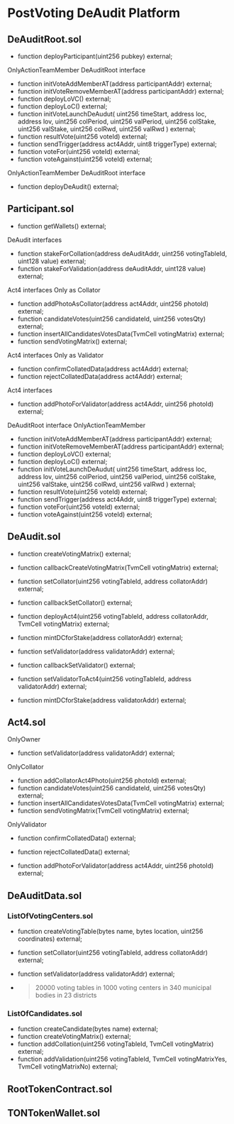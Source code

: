 # PostVoting DeAudit Platform

## DeAuditRoot.sol

* function deployParticipant(uint256 pubkey) external;

OnlyActionTeamMember DeAuditRoot interface
 * function initVoteAddMemberAT(address participantAddr) external;
 * function initVoteRemoveMemberAT(address participantAddr) external;
 * function deployLoVC() external;
 * function deployLoC() external;
 * function initVoteLaunchDeAudut(
      uint256 timeStart,
      address loc,
      address lov,
      uint256 colPeriod,
      uint256 valPeriod,
      uint256 colStake,
      uint256 valStake,
      uint256 colRwd,
      uint256 valRwd
    ) external;
  * function resultVote(uint256 voteId) external;
  * function sendTrigger(address act4Addr, uint8 triggerType) external;
  * function voteFor(uint256 voteId) external;
  * function voteAgainst(uint256 voteId) external;

  OnlyActionTeamMember DeAuditRoot interface
  * function deployDeAudit() external;

## Participant.sol

* function getWallets() external;

 DeAudit interfaces

 * function stakeForCollation(address deAuditAddr, uint256 votingTableId, uint128 value) external;
 * function stakeForValidation(address deAuditAddr, uint128 value) external;

 Act4 interfaces Only as Collator
 * function addPhotoAsCollator(address act4Addr, uint256 photoId) external;
 * function candidateVotes(uint256 candidateId, uint256 votesQty) external;
 * function insertAllCandidatesVotesData(TvmCell votingMatrix) external;
 * function sendVotingMatrix() external;

 Act4 interfaces Only as Validator
 * function confirmCollatedData(address act4Addr) external;
 * function rejectCollatedData(address act4Addr) external;

 Act4 interfaces
 * function addPhotoForValidator(address act4Addr, uint256 photoId) external;


 DeAuditRoot interface OnlyActionTeamMember
 * function initVoteAddMemberAT(address participantAddr) external;
 * function initVoteRemoveMemberAT(address participantAddr) external;
 * function deployLoVC() external;
 * function deployLoC() external;
 * function initVoteLaunchDeAudut(
      uint256 timeStart,
      address loc,
      address lov,
      uint256 colPeriod,
      uint256 valPeriod,
      uint256 colStake,
      uint256 valStake,
      uint256 colRwd,
      uint256 valRwd
    ) external;
  * function resultVote(uint256 voteId) external;
  * function sendTrigger(address act4Addr, uint8 triggerType) external;
  * function voteFor(uint256 voteId) external;
  * function voteAgainst(uint256 voteId) external;


## DeAudit.sol

* function createVotingMatrix() external;
* function callbackCreateVotingMatrix(TvmCell votingMatrix) external;

* function setCollator(uint256 votingTableId, address collatorAddr) external;
* function callbackSetCollator() external;

* function deployAct4(uint256 votingTableId, address collatorAddr, TvmCell votingMatrix) external;
* function mintDCforStake(address collatorAddr) external;

* function setValidator(address validatorAddr) external;
* function callbackSetValidator() external;

* function setValidatorToAct4(uint256 votingTableId, address validatorAddr) external;
* function mintDCforStake(address validatorAddr) external;

## Act4.sol

OnlyOwner
* function setValidator(address validatorAddr) external;

OnlyCollator
* function addCollatorAct4Photo(uint256 photoId) external;
* function candidateVotes(uint256 candidateId, uint256 votesQty) external;
* function insertAllCandidatesVotesData(TvmCell votingMatrix) external;
* function sendVotingMatrix(TvmCell votingMatrix) external;

OnlyValidator
* function confirmCollatedData() external;
* function rejectCollatedData() external;

* function addPhotoForValidator(address act4Addr, uint256 photoId) external;

## DeAuditData.sol

### ListOfVotingCenters.sol

* function createVotingTable(bytes name, bytes location, uint256 coordinates) external;
* function setCollator(uint256 votingTableId, address collatorAddr) external;
* function setValidator(address validatorAddr) external;

* >20000 voting tables in 1000 voting centers in 340 municipal bodies in 23 districts

### ListOfCandidates.sol

* function createCandidate(bytes name) external;
* function createVotingMatrix() external;
* function addCollation(uint256 votingTableId, TvmCell votingMatrix) external;
* function addValidation(uint256 votingTableId, TvmCell votingMatrixYes, TvmCell votingMatrixNo) external;

## RootTokenContract.sol
## TONTokenWallet.sol
